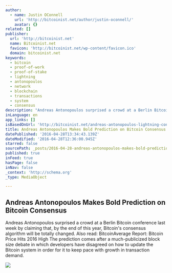 ```yaml
---
author:
  - name: Justin OConnell
    url: 'http://bitcoinist.net/author/justin-oconnell/'
    avatar: {}
related: []
publisher:
  url: 'http://bitcoinist.net'
  name: Bitcoinist.net
  favicon: 'http://bitcoinist.net/wp-content/favicon.ico'
  domain: bitcoinist.net
keywords:
  - bitcoin
  - proof-of-work
  - proof-of-stake
  - lightning
  - antonopoulos
  - network
  - blockchain
  - transactions
  - system
  - consensus
description: "Andreas Antonopoulos surprised a crowd at a Berlin Bitcoin conference last week by claiming that, by the end of this year, Bitcoin's consensus algorithm will be totally changed. Also read: BitcoinAverage Report: Bitcoin Price Hits 2016 High The prediction comes after a much-publicized block size debate in which developers have disagreed on how to update the Bitcoin system in order for it to keep pace with growth in transaction demand."
inLanguage: en
app_links: []
isBasedOnUrl: 'http://bitcoinist.net/andreas-antonopoulos-lightning-consensus/'
title: Andreas Antonopoulos Makes Bold Prediction on Bitcoin Consensus
datePublished: '2016-04-28T13:34:43.139Z'
dateModified: '2016-04-28T12:36:00.945Z'
starred: false
sourcePath: _posts/2016-04-28-andreas-antonopoulos-makes-bold-prediction-on-bitcoin-consen.md
published: true
inFeed: true
hasPage: false
inNav: false
_context: 'http://schema.org'
_type: MediaObject

---
```

<article style=""><h1>Andreas Antonopoulos Makes Bold Prediction on Bitcoin Consensus</h1><p>Andreas Antonopoulos surprised a crowd at a Berlin Bitcoin conference last week by claiming that, by the end of this year, Bitcoin's consensus algorithm will be totally changed. Also read: BitcoinAverage Report: Bitcoin Price Hits 2016 High The prediction comes after a much-publicized block size debate in which developers have disagreed on how to update the Bitcoin system in order for it to keep pace with growth in transaction demand.</p><img src="http://bitcoinist.net/wp-content/uploads/2016/04/Andreas-Antonopoulos-Serious-face.jpg" /></article>